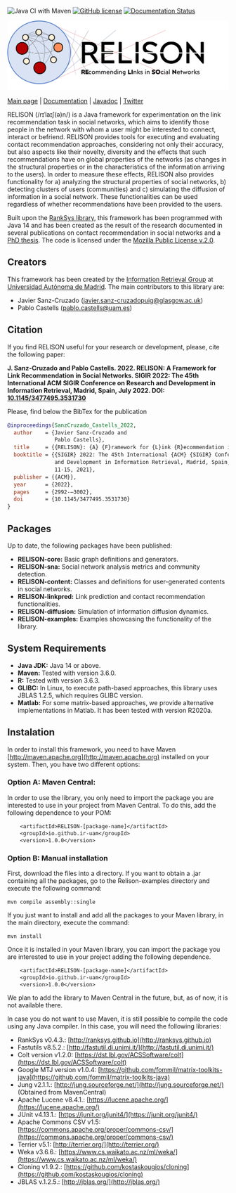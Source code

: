 ![Java CI with Maven](https://github.com/ir-uam/RELISON/workflows/Java%20CI%20with%20Maven/badge.svg)
[![GitHub license](https://img.shields.io/badge/license-MPL--2.0-orange)](https://www.mozilla.org/en-US/MPL/)
[![Documentation Status](https://readthedocs.org/projects/relison/badge/?version=latest)](https://relison.readthedocs.io/en/latest/?badge=latest)

<p align="center">
    <img alt="RELISON logo" src="docs/source/img/relison-full-logo.png" title="RELISON logo" />
</p>


[Main page](https://ir-uam.github.io/RELISON) | [Documentation](https://relison.readthedocs.io) | [Javadoc](https://ir-uam.github.io/RELISON/javadoc) | [Twitter](https://twitter.com/RELISON_IR)

RELISON (/rɪˈlaɪʃ(ə)n/) is a Java framework for experimentation on the link recommendation task in social networks, which aims to identify 
those people in the network with whom a user might be interested to connect, interact or befriend.  RELISON provides 
tools for executing and evaluating contact recommendation approaches, considering not only their accuracy, but also aspects 
like their novelty, diversity and the effects that such recommendations have on global properties of the networks 
(as changes in the structural properties or in the characteristics of the information arriving to the users). 
In order to measure these effects, RELISON also provides functionality for a) analyzing the structural properties of social networks,
 b) detecting clusters of users (communities) and c) simulating the diffusion of information in a social network. 
 These functionalities can be used regardless of whether recommendations have been provided to the users.
 
Built upon the [RankSys library](http://ranksys.github.io), this framework has been programmed with Java 14  and has been created as the 
result of the research documented in several publications on contact recommendation in social networks and a 
[PhD thesis](https://javiersanzcruza.github.io/jsanzcruzado-phdthesis.pdf). The code is licensed under the [Mozilla Public License v.2.0](https://www.mozilla.org/en-US/MPL/).

## Creators
This framework has been created by the [Information Retrieval Group](https://ir.ii.uam.es) at [Universidad Autónoma de Madrid](https://uam.es). 
The main contributors to this library are:

- Javier Sanz-Cruzado ([javier.sanz-cruzadopuig@glasgow.ac.uk](mailto:javier.sanz-cruzadopuig@glasgow.ac.uk))
- Pablo Castells ([pablo.castells@uam.es](mailto:pablo.castells@uam.es))

## Citation
If you find RELISON useful for your research or development, please, cite the following paper:

**J. Sanz-Cruzado and Pablo Castells. 2022. RELISON: A Framework for Link Recommendation in Social Networks. SIGIR 2022: The 45th International ACM SIGIR Conference on Research and Development in Information Retrieval, Madrid, Spain, July 2022. DOI: [10.1145/3477495.3531730](https://dl.acm.org/doi/10.1145/3477495.3531730)**

Please, find below the BibTex for the publication

```bibtex
@inproceedings{SanzCruzado_Castells_2022,
  author    = {Javier Sanz-Cruzado and
               Pablo Castells},
  title     = {{RELISON}: {A} {F}ramework for {L}ink {R}ecommendation in {S}ocial {N}etworks},
  booktitle = {{SIGIR} 2022: The 45th International {ACM} {SIGIR} Conference on Research
               and Development in Information Retrieval, Madrid, Spain, July
               11-15, 2021},
  publisher = {{ACM}},
  year      = {2022},
  pages     = {2992-–3002},
  doi       = {10.1145/3477495.3531730}
}

```

## Packages
Up to date, the following packages have been published:
- **RELISON-core:** Basic graph definitions and generators.
- **RELISON-sna:** Social network analysis metrics and community detection.
- **RELISON-content:** Classes and definitions for user-generated contents in social networks.
- **RELISON-linkpred:** Link prediction and contact recommendation functionalities.
- **RELISON-diffusion:** Simulation of information diffusion dynamics.
- **RELISON-examples:** Examples showcasing the functionality of the library.

## System Requirements
- **Java JDK:** Java 14 or above.
- **Maven:** Tested with version 3.6.0.
- **R:** Tested with version 3.6.3.
- **GLIBC:** In Linux, to execute path-based approaches, this library uses JBLAS 1.2.5, which requires
  GLIBC version.
- **Matlab:** For some matrix-based approaches, we provide alternative implementations in Matlab. It has been tested with version R2020a.

## Instalation
In order to install this framework, you need to have Maven [http://maven.apache.org](http://maven.apache.org) installed 
on your system. Then, you have two different options:

### Option A: Maven Central:

In order to use the library, you only need to import the package you are interested to use in your project from Maven Central.
To do this, add the following dependence to your POM:
```
    <artifactId>RELISON-[package-name]</artifactId>
    <groupId>io.github.ir-uam</groupId>
    <version>1.0.0</version>
```

### Option B: Manual installation

First, download the files into a directory. If you want to obtain a .jar containing all the packages,
go to the Relison-examples directory and execute the following command:
```
mvn compile assembly::single
```

If you just want to install and add all the packages to your Maven library, in the main directory, execute the command:
```
mvn install
```

Once it is installed in your Maven library, you can import the package you are interested to use in your project 
adding the following dependence.
```
    <artifactId>RELISON-[package-name]</artifactId>
    <groupId>io.github.ir-uam</groupId>
    <version>1.0.0</version>
```
We plan to add the library to Maven Central in the future, but, as of now, it is not available there. 

In case you do not want to use Maven, it is still possible to compile the code using any Java compiler.
In this case, you will need the following libraries:
- RankSys v0.4.3.: [http://ranksys.github.io](http://ranksys.github.io)
- Fastutils v8.5.2.: [http://fastutil.di.unimi.it/](http://fastutil.di.unimi.it/)
- Colt version v1.2.0: [https://dst.lbl.gov/ACSSoftware/colt](https://dst.lbl.gov/ACSSoftware/colt)
- Google MTJ version v1.0.4: [https://github.com/fommil/matrix-toolkits-java](https://github.com/fommil/matrix-toolkits-java)
- Jung v2.1.1.: [http://jung.sourceforge.net/](http://jung.sourceforge.net/) (Obtained from MavenCentral)
- Apache Lucene v8.4.1.: [https://lucene.apache.org/](https://lucene.apache.org/)
- JUnit v4.13.1.: [https://junit.org/junit4/](https://junit.org/junit4/)
- Apache Commons CSV v1.5: [https://commons.apache.org/proper/commons-csv/](https://commons.apache.org/proper/commons-csv/)
- Terrier v5.1: [http://terrier.org/](http://terrier.org/)
- Weka v3.6.6.: [https://www.cs.waikato.ac.nz/ml/weka/](https://www.cs.waikato.ac.nz/ml/weka/)
- Cloning v1.9.2.: [https://github.com/kostaskougios/cloning](https://github.com/kostaskougios/cloning)
- JBLAS v.1.2.5.: [http://jblas.org/](http://jblas.org/)
